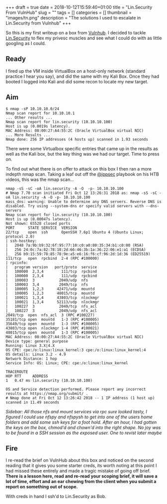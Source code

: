 +++ 
draft = true
date = 2018-10-12T15:59:40+01:00
title = "Lin.Security From VulnHub"
slug = "" 
tags = []
categories = []
thumbnail = "images/tn.png"
description = "The solutions I used to escalate in Lin.Security from Vulnhub"
+++

So this is my first writeup on a box from [Vulnhub](https://www.vulnhub.com). I decided to tackle [Lin.Security](https://www.vulnhub.com/entry/linsecurity-1,244/) to flex my privesc muscles and see what I could do with as little googling as I could.

## Ready
I fired up the VM inside VirtualBox on a host-only network (standard practice I hear you say), and did the same with my Kali Box. Once they had booted I logged into Kali and did some recon to locate my new target.

## Aim
```
$ nmap -sP 10.10.10.0/24
Nmap scan report for 10.10.10.1
... Other results ...
Nmap scan report for lin.security (10.10.10.100)
Host is up (0.0019s latency).
MAC Address: 08:00:27:A4:55:2C (Oracle VirtualBox virtual NIC)
... More Results ...
Nmap done: 256 IP addresses (4 hosts up) scanned in 1.93 seconds
```
There were some Virtualbox specific entries that came up in the results as well as the Kali box, but the key thing was we had our target. Time to press on.

To find out what there is on offer to attack on this box I then ran a more indepth nmap scan. Taking a leaf out off the [@ippsec](https://twitter.com/ippsec) playbook on his HTB videos, this was the nmap scan...

```
nmap -sS -sC -oA lin.security -A -O  -p- 10.10.10.100
# Nmap 7.70 scan initiated Fri Oct 12 13:26:31 2018 as: nmap -sS -sC -oA lin.security -A -O -p- 10.10.10.100
mass_dns: warning: Unable to determine any DNS servers. Reverse DNS is disabled. Try using --system-dns or specify valid servers with --dns-servers
Nmap scan report for lin.security (10.10.10.100)
Host is up (0.00047s latency).
Not shown: 65528 closed ports
PORT      STATE SERVICE  VERSION
22/tcp    open  ssh      OpenSSH 7.6p1 Ubuntu 4 (Ubuntu Linux; protocol 2.0)
| ssh-hostkey: 
|   2048 7a:9b:b9:32:6f:95:77:10:c0:a0:80:35:34:b1:c0:00 (RSA)
|   256 24:0c:7a:82:78:18:2d:66:46:3b:1a:36:22:06:e1:a1 (ECDSA)
|_  256 b9:15:59:78:85:78:9e:a5:e6:16:f6:cf:96:2d:1d:36 (ED25519)
111/tcp   open  rpcbind  2-4 (RPC #100000)
| rpcinfo: 
|   program version   port/proto  service
|   100000  2,3,4        111/tcp  rpcbind
|   100000  2,3,4        111/udp  rpcbind
|   100003  3           2049/udp  nfs
|   100003  3,4         2049/tcp  nfs
|   100005  1,2,3      42471/udp  mountd
|   100005  1,2,3      48015/tcp  mountd
|   100021  1,3,4      43803/tcp  nlockmgr
|   100021  1,3,4      52113/udp  nlockmgr
|   100227  3           2049/tcp  nfs_acl
|_  100227  3           2049/udp  nfs_acl
2049/tcp  open  nfs_acl  3 (RPC #100227)
35181/tcp open  mountd   1-3 (RPC #100005)
35649/tcp open  mountd   1-3 (RPC #100005)
43803/tcp open  nlockmgr 1-4 (RPC #100021)
48015/tcp open  mountd   1-3 (RPC #100005)
MAC Address: 08:00:27:A4:55:2C (Oracle VirtualBox virtual NIC)
Device type: general purpose
Running: Linux 3.X|4.X
OS CPE: cpe:/o:linux:linux_kernel:3 cpe:/o:linux:linux_kernel:4
OS details: Linux 3.2 - 4.9
Network Distance: 1 hop
Service Info: OS: Linux; CPE: cpe:/o:linux:linux_kernel

TRACEROUTE
HOP RTT     ADDRESS
1   0.47 ms lin.security (10.10.10.100)

OS and Service detection performed. Please report any incorrect results at https://nmap.org/submit/ .
# Nmap done at Fri Oct 12 13:26:42 2018 -- 1 IP address (1 host up) scanned in 11.49 seconds
```

*Sidebar: All those nfs and mount services via rpc sure looked tasty, I figured I could use nfspy and nfspysh to get into one of the users home folders and add some ssh keys for a foot hold. After an hour, I had gotten the keys on the box, chmod'd and chown'd into the right shape. No joy was to be found in a SSH session as the exposed user. One to revist later maybe*

## Fire

I re-read the brief on VulnHub about this box and noticed on the second reading that it gives you some starter creds, its worth noting at this point I had missed these entirely and made a tragic mistake of going off brief. **There is a lesson here, read and re-read your scoping brief, it will save a lot of time, effort and an ear chewing from the client when you submit a report on something out of scope.**

With creds in hand I ssh'd to Lin.Security as Bob. 

